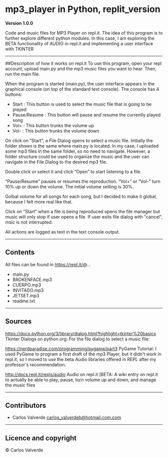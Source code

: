 # mp3_player in Python, replit_version

**Version 1.0.0**

Code and music files for MP3 Player on repl.it. The idea of this program is to further explore different python modules. In this case, I am exploring the BETA functionality of AUDIO in repl.it and implementing a user interface with TKINTER

---

##Description of how it works on repl.it
To use this program, open your repl account, upload main.py and the mp3  music files  you want to hear. Then, run the main file.

When the program is started (main.py), the user interface appears in the graphical console (on top of the standard text console). The console has 4 buttons:
- Start :     This button is used to select the music file that is going to be played
- Pause/Resume :  This button will pause and resume the currently played song
- Vol+ :  This button trunks the volume up
- Vol- :  This button trunks the volume down


On click on “Start”, a File Dialog opens to select a music file. Initially the folder shown is the same where main.py is located. In my case, I uploaded some mp3 files in the same folder, so no need to navigate. However, a folder structure could be used to organize the music and the user can navigate in the File Dialog to the desired mp3 file.

Double click or select it and click “Open” to start listening to a file.

“Pause/Resume” pauses or resumes the reproduction.
“Vol+” or “Vol-” turn 10% up or down the volume. The initial volume setting is 30%.

Golbal volume for all songs for each song, but I decided to make it global, because I felt more real like that.

Click on “Start” when a file is being reproduced opens the file manager but music will only stop if user opens a file. If user exits file dialog with "cancel", msic is not interrupted.

All actions are logged as text in the text console output.

---

## Contents

All files can be found in https://repl.it/@...
- main.py
- BROKENFACE.mp3
- CUERPO.mp3
- INVITADO.mp3
- JETSET.mp3
- readme.txt

---
## Sources

https://docs.python.org/3/library/dialog.html?highlight=tkinter%20basics
Tkinter Dialogs on  python.org:
For the file dialog to select a music file:

https://nerdparadise.com/programming/pygame/part3
PyGame Tutorial:
I used PyGame to program a first draft of the mp3 Player, but it didn’t work in repl.it, so I moved to use the beta Audio libraries offered in REPL after my professor's recommendation.

http://docs.repl.it/repls/audio
Audio on repl.it [BETA:
A wiki entry on repl.it to actually be able to play, pause, turn volume up and down, and manage the music files

---
## Contributors

- Carlos Valverde <carlos_valverdeb@hotmail.com.com>

---
## Licence and copyright

© Carlos Valverde
